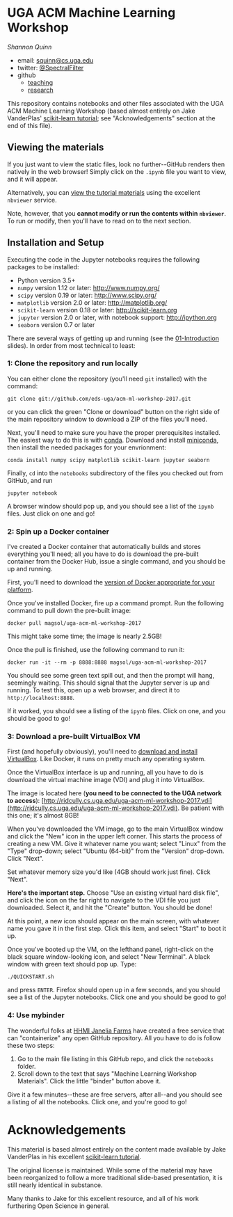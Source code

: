 # UGA ACM Machine Learning Workshop

*Shannon Quinn*

- email: <squinn@cs.uga.edu>
- twitter: [@SpectralFilter](https://twitter.com/SpectralFilter)
- github
  - [teaching](https://github.com/eds-uga)
  - [research](https://github.com/quinngroup)

This repository contains notebooks and other files associated with the UGA ACM Machine Learning Workshop (based almost entirely on Jake VanderPlas' [scikit-learn tutorial](https://github.com/jakevdp/sklearn_tutorial); see "Acknowledgements" section at the end of this file).

## Viewing the materials

If you just want to view the static files, look no further--GitHub renders then natively in the web browser! Simply click on the `.ipynb` file you want to view, and it will appear.

Alternatively, you can [view the tutorial materials](http://nbviewer.ipython.org/github/eds-uga/acm-ml-workshop-2017/blob/master/notebooks/Index.ipynb) using the excellent `nbviewer` service.

Note, however, that you **cannot modify or run the contents within `nbviewer`**. To run or modify, then you'll have to read on to the next section.

## Installation and Setup

Executing the code in the Jupyter notebooks requires the following packages to be installed:

- Python version 3.5+
- `numpy` version 1.12 or later: http://www.numpy.org/
- `scipy` version 0.19 or later: http://www.scipy.org/
- `matplotlib` version 2.0 or later: http://matplotlib.org/
- `scikit-learn` version 0.18 or later: http://scikit-learn.org
- `jupyter` version 2.0 or later, with notebook support: http://ipython.org
- `seaborn` version 0.7 or later

There are several ways of getting up and running (see the [01-Introduction](https://github.com/eds-uga/acm-ml-workshop-2017/blob/master/notebooks/01-Introduction.ipynb) slides). In order from most technical to least:

### 1: Clone the repository and run locally

You can either clone the repository (you'll need `git` installed) with the command:

    git clone git://github.com/eds-uga/acm-ml-workshop-2017.git

or you can click the green "Clone or download" button on the right side of the main repository window to download a ZIP of the files you'll need.

Next, you'll need to make sure you have the proper prerequisites installed. The easiest way to do this is with [conda](https://store.continuum.io/). Download and install [miniconda](http://conda.pydata.org/miniconda.html), then install the needed packages for your envrionment:

    conda install numpy scipy matplotlib scikit-learn jupyter seaborn

Finally, `cd` into the `notebooks` subdirectory of the files you checked out from GitHub, and run

    jupyter notebook

A browser window should pop up, and you should see a list of the `ipynb` files. Just click on one and go!

### 2: Spin up a Docker container

I've created a Docker container that automatically builds and stores everything you'll need; all you have to do is download the pre-built container from the Docker Hub, issue a single command, and you should be up and running.

First, you'll need to download the [version of Docker appropriate for your platform](https://www.docker.com/community-edition#/download).

Once you've installed Docker, fire up a command prompt. Run the following command to pull down the pre-built image:

    docker pull magsol/uga-acm-ml-workshop-2017

This might take some time; the image is nearly 2.5GB!

Once the pull is finished, use the following command to run it:

    docker run -it --rm -p 8888:8888 magsol/uga-acm-ml-workshop-2017

You should see some green text spill out, and then the prompt will hang, seemingly waiting. This should signal that the Jupyter server is up and running. To test this, open up a web browser, and direct it to `http://localhost:8888`.

If it worked, you should see a listing of the `ipynb` files. Click on one, and you should be good to go!

### 3: Download a pre-built VirtualBox VM

First (and hopefully obviously), you'll need to [download and install VirtualBox](https://www.virtualbox.org/wiki/Downloads). Like Docker, it runs on pretty much any operating system.

Once the VirtualBox interface is up and running, all you have to do is download the virtual machine image (VDI) and plug it into VirtualBox.

The image is located here (**you need to be connected to the UGA network to access**): [http://ridcully.cs.uga.edu/uga-acm-ml-workshop-2017.vdi](http://ridcully.cs.uga.edu/uga-acm-ml-workshop-2017.vdi). Be patient with this one; it's almost 8GB!

When you've downloaded the VM image, go to the main VirtualBox window and click the "New" icon in the upper left corner. This starts the process of creating a new VM. Give it whatever name you want; select "Linux" from the "Type" drop-down; select "Ubuntu (64-bit)" from the "Version" drop-down. Click "Next".

Set whatever memory size you'd like (4GB should work just fine). Click "Next".

**Here's the important step.** Choose "Use an existing virtual hard disk file", and click the icon on the far right to navigate to the VDI file you just downloaded. Select it, and hit the "Create" button. You should be done!

At this point, a new icon should appear on the main screen, with whatever name you gave it in the first step. Click this item, and select "Start" to boot it up.

Once you've booted up the VM, on the lefthand panel, right-click on the black square window-looking icon, and select "New Terminal". A black window with green text should pop up. Type:

    ./QUICKSTART.sh

and press `ENTER`. Firefox should open up in a few seconds, and you should see a list of the Jupyter notebooks. Click one and you should be good to go!

### 4: Use mybinder

The wonderful folks at [HHMI Janelia Farms](https://www.janelia.org/) have created a free service that can "containerize" any open GitHub repository. All you have to do is follow these two steps:

 1. Go to the main file listing in this GitHub repo, and click the `notebooks` folder.
 2. Scroll down to the text that says "Machine Learning Workshop Materials". Click the little "binder" button above it.

Give it a few minutes--these are free servers, after all--and you should see a listing of all the notebooks. Click one, and you're good to go!

# Acknowledgements

This material is based almost entirely on the content made available by Jake VanderPlas in his excellent [scikit-learn tutorial](https://github.com/jakevdp/sklearn_tutorial).

The original license is maintained. While some of the material may have been reorganized to follow a more traditional slide-based presentation, it is still nearly identical in substance.

Many thanks to Jake for this excellent resource, and all of his work furthering Open Science in general.
